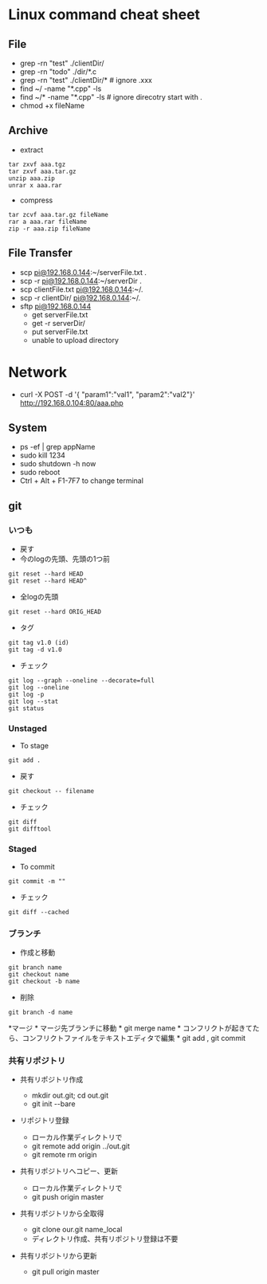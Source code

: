 # Linux command cheat sheet

## File
* grep -rn "test" ./clientDir/
* grep -rn "todo" ./dir/*.c
* grep -rn "test" ./clientDir/*	# ignore .xxx
* find ~/ -name "*.cpp" -ls
* find ~/* -name "*.cpp" -ls	# ignore direcotry start with .
* chmod +x fileName

## Archive
* extract
```
tar zxvf aaa.tgz
tar zxvf aaa.tar.gz
unzip aaa.zip
unrar x aaa.rar
```

* compress
```
tar zcvf aaa.tar.gz fileName
rar a aaa.rar fileName
zip -r aaa.zip fileName
```

## File Transfer
* scp pi@192.168.0.144:~/serverFile.txt .
* scp -r pi@192.168.0.144:~/serverDir .
* scp clientFile.txt pi@192.168.0.144:~/.
* scp -r clientDir/ pi@192.168.0.144:~/.
* sftp pi@192.168.0.144
	* get serverFile.txt
	* get -r serverDir/
	* put serverFile.txt
	* unable to upload directory

# Network
* curl -X POST -d '{ "param1":"val1", "param2":"val2"}' http://192.168.0.104:80/aaa.php

## System
* ps -ef | grep appName
* sudo kill 1234
* sudo shutdown -h now
* sudo reboot
* Ctrl + Alt + F1-7F7 to change terminal



## git
### いつも
* 戻す
* 今のlogの先頭、先頭の1つ前
```
git reset --hard HEAD
git reset --hard HEAD^
```
* 全logの先頭
```
git reset --hard ORIG_HEAD
```
* タグ
```
git tag v1.0 (id)
git tag -d v1.0
```
* チェック
```
git log --graph --oneline --decorate=full
git log --oneline
git log -p
git log --stat
git status
```

### Unstaged
* To stage
```
git add .
```
* 戻す
```
git checkout -- filename
```

* チェック
```
git diff
git difftool
```

### Staged
* To commit
```
git commit -m ""
```
* チェック
```
git diff --cached
```

### ブランチ
* 作成と移動
```
git branch name
git checkout name
git checkout -b name
```
* 削除
```
git branch -d name
```

*マージ
	* マージ先ブランチに移動
	* git merge name
	* コンフリクトが起きてたら、コンフリクトファイルをテキストエディタで編集
	* git add ,   git commit

### 共有リポジトリ
* 共有リポジトリ作成
	* mkdir out.git; cd out.git
	* git init --bare

* リポジトリ登録
	* ローカル作業ディレクトリで
	* git remote add origin ../out.git
	* git remote rm origin

* 共有リポジトリへコピー、更新
	* ローカル作業ディレクトリで
	* git push origin master

* 共有リポジトリから全取得
	* git clone our.git name_local
	* ディレクトリ作成、共有リポジトリ登録は不要

* 共有リポジトリから更新
	* git pull origin master
